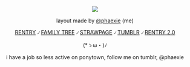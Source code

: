 <div align="center">

![](https://64.media.tumblr.com/11b55d6305230c11cf69a89a74a08539/278f8ee6929dcf9a-41/s2048x3072/8baf8e43ca6c278eddd997b7222286cf8b9a0f50.pnj)

layout made by [@phaexie](https://www.tumblr.com/phaexie/788812538628489216/八尋寧々) (me)

[RENTRY](https://rentry.co/phaexie) ৴ [FAMILY TREE](https://rentry.co/HoHfamilytree) ৴ [STRAWPAGE](https://argentilover.straw.page) ৴ [TUMBLR](https://www.tumblr.com/phaexie) ৴ [RENTRY 2.0](https://rentry.co/DEVIOUS-COOKIES)


 (*ゝω・)ﾉ


i have a job so less active on ponytown, follow me on tumblr, @phaexie
